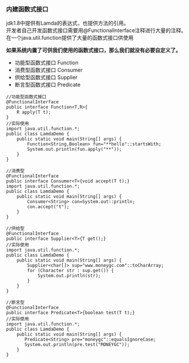 ### 内建函数式接口
jdk1.8中提供有Lamda的表达式，也提供方法的引用。  
开发者自己开发函数式接口需要用@FunctionalInterface注释进行大量的注释。  
在一个java.util.function提供了大量的函数式接口供使用

**如果系统内置了可供我们使用的函数式接口，那么我们就没有必要自定义了。**

-   功能型函数式接口 Function
-   消费型函数式接口 Consumer
-   供给型函数式接口 Supplier
-   断言型函数式接口 Predicate
```
//功能型函数式接口
@FunctionalInterface
public interface Function<T,R>{
    R apply(T t);
}
//实际使用
import java.util.function.*;
public class LamdaDemo {
    public static void main(String[] args) {
        Function<String,Boolean> fun="**hello"::startsWith;
        System.out.println(fun.apply("**"));
    }
}
```

```
//消费型
@FunctionalInterface
public interface Consumer<T>{void accept(T t);}
import java.util.function.*;
public class LamdaDemo {
    public static void main(String[] args) {
        Consumer<String> con=System.out::println;
        con.accept("t");
    }
}
```
```
//供给型
@FunctionalInterface
public interface Supplier<T>{T get();}
//实际使用
import java.util.function.*;
public class LamdaDemo {
    public static void main(String[] args) {
        Supplier<char[]> sup="www.moneygc.com"::toCharArray;
        for (Character str : sup.get()) {
            System.out.println(str);
        }
    }
}
```

```
//断言型
@FunctionalInterface
public interface Predicate<T>{boolean test(T t);}
//实际使用
import java.util.function.*;
public class LamdaDemo {
    public static void main(String[] args) {
       Predicate<String> pre="moneygc"::equalsIgnoreCase;
       System.out.println(pre.test("MONEYGC"));
    }
}
```